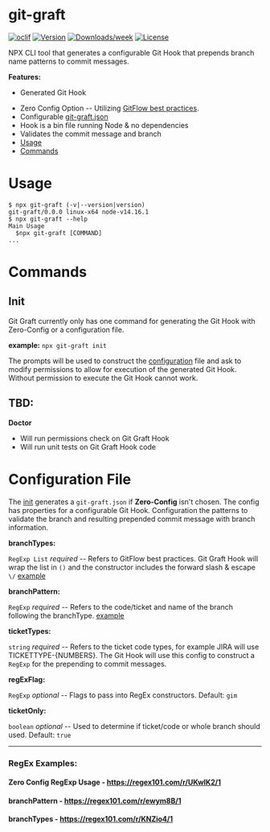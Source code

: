 # git-graft

[![oclif](https://img.shields.io/badge/cli-oclif-brightgreen.svg)](https://oclif.io)
[![Version](https://img.shields.io/npm/v/git-graft.svg)](https://npmjs.org/package/git-graft)
[![Downloads/week](https://img.shields.io/npm/dw/git-graft.svg)](https://npmjs.org/package/git-graft)
[![License](https://img.shields.io/npm/l/git-graft.svg)](https://github.com/JacobMGEvans/git-graft/blob/master/package.json)

NPX CLI tool that generates a configurable Git Hook that prepends branch name patterns to commit messages.

**Features:**

- Generated Git Hook
<!-- Find better documentation for GitFlow -- GitKraken is pretty good-->
- Zero Config Option -- Utilizing [GitFlow best practices](https://www.gitkraken.com/learn/git/git-flow).
- Configurable [git-graft.json](#configuration)
- Hook is a bin file running Node & no dependencies
- Validates the commit message and branch
- [Usage](#usage)
- [Commands](#commands)

# Usage

```sh-session
$ npx git-graft (-v|--version|version)
git-graft/0.0.0 linux-x64 node-v14.16.1
$ npx git-graft --help
Main Usage
  $npx git-graft [COMMAND]
...
```

# Commands

## **Init**

Git Graft currently only has one command for generating the Git Hook with Zero-Config or a configuration file.

**example:**
`npx git-graft init`

The prompts will be used to construct the [configuration](#configuration) file and ask to modify permissions to allow for execution of the generated Git Hook. Without permission to execute the Git Hook cannot work.

## TBD:

**Doctor**

- Will run permissions check on Git Graft Hook
- Will run unit tests on Git Graft Hook code

# Configuration File

The [init](#init) generates a `git-graft.json` if **Zero-Config** isn't chosen. The config has properties for a configurable Git Hook. Configuration the patterns to validate the branch and resulting prepended commit message with branch information.

**branchTypes:**

`RegExp List` _required_ -- Refers to GitFlow best practices. Git Graft Hook will wrap the list in `()` and the constructor includes the forward slash & escape `\/` [example](#regex-examples)

**branchPattern:**

`RegExp` _required_ -- Refers to the code/ticket and name of the branch following the branchType. [example](#regex-examples)

**ticketTypes:**

`string` _required_ -- Refers to the ticket code types, for example JIRA will use TICKETTYPE-{NUMBERS}. The Git Hook will use this config to construct a `RegExp` for the prepending to commit messages.

**regExFlag:**

`RegExp` _optional_ -- Flags to pass into RegEx constructors. Default: `gim`

**ticketOnly:**

`boolean` _optional_ -- Used to determine if ticket/code or whole branch should used. Default: `true`

---

### RegEx Examples:

#### Zero Config RegExp Usage - https://regex101.com/r/UKwIK2/1

#### branchPattern - https://regex101.com/r/ewym8B/1

#### branchTypes - https://regex101.com/r/KNZio4/1
